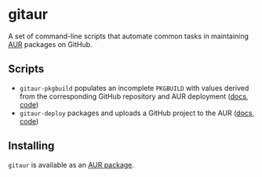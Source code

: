 # gitaur
A set of command-line scripts that automate common tasks in maintaining
[AUR](https://aur.archlinux.org/) packages on GitHub.

## Scripts
* `gitaur-pkgbuild` populates an incomplete `PKGBUILD` with values derived
  from the corresponding GitHub repository and AUR deployment
  ([docs](docs/gitaur-pkgbuild.md), [code](bin/gitaur-pkgbuild)) 
* `gitaur-deploy` packages and uploads a GitHub project to the AUR
  ([docs](docs/gitaur-deploy.md), [code](bin/gitaur-deploy)) 

## Installing
`gitaur` is available as an
[AUR package](https://aur.archlinux.org/packages/gitaur/).
